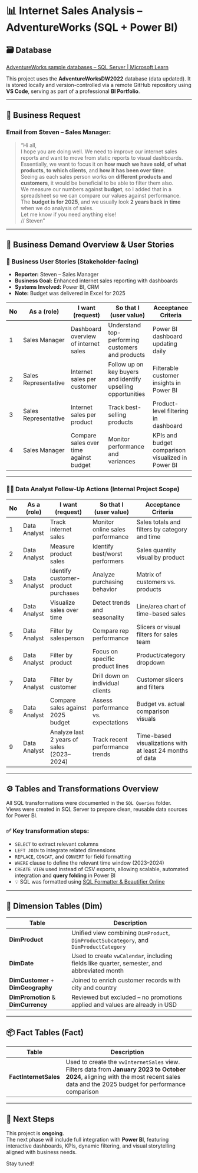 # 📊 Internet Sales Analysis – AdventureWorks (SQL + Power BI)

## 🗃️ Database  
[AdventureWorks sample databases – SQL Server | Microsoft Learn](https://learn.microsoft.com/en-us/sql/samples/adventureworks-install-configure?view=sql-server-ver16&tabs=ssms)

This project uses the **AdventureWorksDW2022** database (data updated). It is stored locally and version-controlled via a remote GitHub repository using **VS Code**, serving as part of a professional **BI Portfolio**.

---

## 🧩 Business Request

### Email from Steven – Sales Manager:

> “Hi all,  
> I hope you are doing well. We need to improve our internet sales reports and want to move from static reports to visual dashboards.  
> Essentially, we want to focus it on **how much we have sold**, **of what products**, **to which clients**, and **how it has been over time**.  
> Seeing as each sales person works on **different products and customers**, it would be beneficial to be able to filter them also.  
> We measure our numbers against **budget**, so I added that in a spreadsheet so we can compare our values against performance.  
> The **budget is for 2025**, and we usually look **2 years back in time** when we do analysis of sales.  
> Let me know if you need anything else!  
> // Steven”

---

## 📌 Business Demand Overview & User Stories

### 👤 Business User Stories (Stakeholder-facing)

- **Reporter:** Steven – Sales Manager  
- **Business Goal:** Enhanced internet sales reporting with dashboards  
- **Systems Involved:** Power BI, CRM  
- **Note:** Budget was delivered in Excel for 2025

| No | As a (role)          | I want (request)                                | So that I (user value)                                        | Acceptance Criteria                                     |
|----|----------------------|--------------------------------------------------|----------------------------------------------------------------|----------------------------------------------------------|
| 1  | Sales Manager        | Dashboard overview of internet sales            | Understand top-performing customers and products               | Power BI dashboard updating daily                       |
| 2  | Sales Representative | Internet sales per customer                     | Follow up on key buyers and identify upselling opportunities    | Filterable customer insights in Power BI                |
| 3  | Sales Representative | Internet sales per product                      | Track best-selling products                                    | Product-level filtering in dashboard                    |
| 4  | Sales Manager        | Compare sales over time against budget          | Monitor performance and variances                              | KPIs and budget comparison visualized in Power BI       |

---

### 👨‍💻 Data Analyst Follow-Up Actions (Internal Project Scope)

| No | As a (role)       | I want (request)                              | So that I (user value)                                       | Acceptance Criteria                                             |
|----|-------------------|-----------------------------------------------|---------------------------------------------------------------|----------------------------------------------------------------|
| 1  | Data Analyst      | Track internet sales                          | Monitor online sales performance                              | Sales totals and filters by category and time                 |
| 2  | Data Analyst      | Measure product sales                         | Identify best/worst performers                                | Sales quantity visual by product                              |
| 3  | Data Analyst      | Identify customer-product purchases           | Analyze purchasing behavior                                   | Matrix of customers vs. products                              |
| 4  | Data Analyst      | Visualize sales over time                     | Detect trends and seasonality                                 | Line/area chart of time-based sales                           |
| 5  | Data Analyst      | Filter by salesperson                         | Compare rep performance                                       | Slicers or visual filters for sales team                      |
| 6  | Data Analyst      | Filter by product                             | Focus on specific product lines                               | Product/category dropdown                                     |
| 7  | Data Analyst      | Filter by customer                            | Drill down on individual clients                              | Customer slicers and filters                                  |
| 8  | Data Analyst      | Compare sales against 2025 budget             | Assess performance vs. expectations                           | Budget vs. actual comparison visuals                          |
| 9  | Data Analyst      | Analyze last 2 years of sales (2023–2024)     | Track recent performance trends                               | Time-based visualizations with at least 24 months of data     |

---

## ⚙️ Tables and Transformations Overview

All SQL transformations were documented in the `SQL Queries` folder.  
Views were created in SQL Server to prepare clean, reusable data sources for Power BI.

### ✅ Key transformation steps:

- `SELECT` to extract relevant columns  
- `LEFT JOIN` to integrate related dimensions  
- `REPLACE`, `CONCAT`, and `CONVERT` for field formatting  
- `WHERE` clause to define the relevant time window (2023–2024)  
- `CREATE VIEW` used instead of CSV exports, allowing scalable, automated integration and **query folding** in Power BI  
- 💡 SQL was formatted using [SQL Formatter & Beautifier Online](https://codebeautify.org/sqlformatter)

---

## 🧱 Dimension Tables (Dim)

| Table          | Description |
|----------------|-------------|
| **DimProduct** | Unified view combining `DimProduct`, `DimProductSubcategory`, and `DimProductCategory` |
| **DimDate**    | Used to create `vwCalendar`, including fields like quarter, semester, and abbreviated month |
| **DimCustomer** + **DimGeography** | Joined to enrich customer records with city and country |
| **DimPromotion** & **DimCurrency** | Reviewed but excluded – no promotions applied and values are already in USD |

---

## 📦 Fact Tables (Fact)

| Table            | Description |
|------------------|-------------|
| **FactInternetSales** | Used to create the `vwInternetSales` view. Filters data from **January 2023 to October 2024**, aligning with the most recent sales data and the 2025 budget for performance comparison |

---

## 🚧 Next Steps

This project is **ongoing**.  
The next phase will include full integration with **Power BI**, featuring interactive dashboards, KPIs, dynamic filtering, and visual storytelling aligned with business needs.

Stay tuned!
